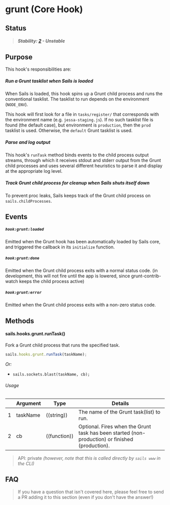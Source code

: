 # grunt (Core Hook)

## Status

> ##### Stability: [2](http://nodejs.org/api/documentation.html#documentation_stability_index) - Unstable


## Purpose

This hook's responsibilities are:


##### Run a Grunt tasklist when Sails is loaded

When Sails is loaded, this hook spins up a Grunt child process and runs the conventional tasklist.  The tasklist to run depends on the environment (`NODE_ENV`).

This hook will first look for a file in `tasks/register/` that corresponds with the environment name (e.g. `jessa-staging.js`).  If no such tasklist file is found (the default case), but environment is `production`, then the `prod` tasklist is used.  Otherwise, the `default` Grunt tasklist is used.


##### Parse and log output

This hook's `runTask` method binds events to the child process output streams, through which it receives stdout and stderr output from the Grunt child processes and uses several different heuristics to parse it and display at the appropriate log level.

##### Track Grunt child process for cleanup when Sails shuts itself down

To prevent proc leaks, Sails keeps track of the Grunt child process on `sails.childProcesses`.


## Events


##### `hook:grunt:loaded`

Emitted when the Grunt hook has been automatically loaded by Sails core, and triggered the callback in its `initialize` function.

##### `hook:grunt:done`

Emitted when the Grunt child process exits with a normal status code. (in development, this will not fire until the app is lowered, since grunt-contrib-watch keeps the child process active)


##### `hook:grunt:error`

Emitted when the Grunt child process exits with a non-zero status code.



## Methods

#### sails.hooks.grunt.runTask()

Fork a Grunt child process that runs the specified task.

```javascript
sails.hooks.grunt.runTask(taskName);
```

_Or:_
+ `sails.sockets.blast(taskName, cb);`


###### Usage


|     |          Argument           | Type                | Details                           
| --- | --------------------------- | ------------------- | ------------------------------------------------------------------------
| 1   |        taskName             | ((string))          | The name of the Grunt task(list) to run.
| 2   |        cb                   | ((function))        | Optional. Fires when the Grunt task has been started (non-production) or finished (production).


> API: private
> _(however, note that this is called directly by `sails www` in the CLI)_


## FAQ

> If you have a question that isn't covered here, please feel free to send a PR adding it to this section (even if you don't have the answer!)
